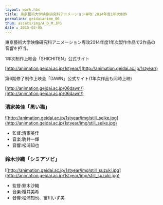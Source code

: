 ```yaml
---
layout: work.hbs
title: 東京藝術大学映像研究科アニメーション専攻 2014年度1年次制作
permalink: geidaianime_06
thum: assets/img/A_D_M.JPG
date : 2015-03-05
---
```


東京藝術大学映像研究科アニメーション専攻2014年度1年次製作作品で2作品の音響を担当。


1年次制作上映会「SHICHITEN」公式サイト

[http://animation.geidai.ac.jp/1styear/](http://animation.geidai.ac.jp/1styear/)

第6期修了制作上映会「DAWN」公式サイト(1年次作品も同時上映)

[http://animation.geidai.ac.jp/06dawn/](http://animation.geidai.ac.jp/06dawn/)

### 清家美佳「黒い猫」

![http://animation.geidai.ac.jp/1styear/img/still_seike.jpg](http://animation.geidai.ac.jp/1styear/img/still_seike.jpg)

- 監督:清家美佳
- 音楽:駒井一輝
- 音響:松浦知也


### 鈴木沙織「シミアソビ」

![http://animation.geidai.ac.jp/1styear/img/still_suzuki.jpg](http://animation.geidai.ac.jp/1styear/img/still_suzuki.jpg)

- 監督:鈴木沙織
- 音楽:櫻井美希
- 音響:松浦知也、富川いず美

